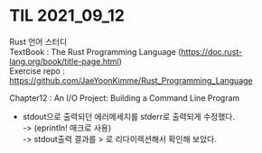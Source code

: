 # TIL 2021_09_12


Rust 언어 스터디  
TextBook : The Rust Programming Language (https://doc.rust-lang.org/book/title-page.html)  
Exercise repo : https://github.com/JaeYoonKimme/Rust_Programming_Language 
<br> 
 
Chapter12 : An I/O Project: Building a Command Line Program
- stdout으로 출력되던 에러메세지를 stderr로 출력되게 수정했다.  
-> (eprintln! 매크로 사용)  
-> stdout출력 결과를 > 로 리다이렉션해서 확인해 보았다.